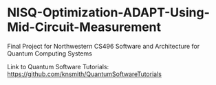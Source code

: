 # NISQ-Optimization-ADAPT-Using-Mid-Circuit-Measurement
Final Project for Northwestern CS496 Software and Architecture for Quantum Computing Systems

Link to Quantum Software Tutorials: https://github.com/knsmith/QuantumSoftwareTutorials